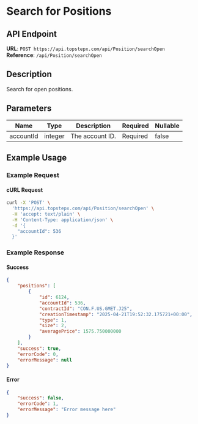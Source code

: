 # Search for Positions

## API Endpoint
**URL**: `POST https://api.topstepx.com/api/Position/searchOpen`  
**Reference**: `/api/Position/searchOpen`

## Description
Search for open positions.

## Parameters

| Name | Type | Description | Required | Nullable |
|------|------|-------------|----------|----------|
| accountId | integer | The account ID. | Required | false |

## Example Usage

### Example Request

#### cURL Request
```bash
curl -X 'POST' \
  'https://api.topstepx.com/api/Position/searchOpen' \
  -H 'accept: text/plain' \
  -H 'Content-Type: application/json' \
  -d '{
    "accountId": 536
  }'
```

### Example Response

#### Success
```json
{
    "positions": [
        {
            "id": 6124,
            "accountId": 536,
            "contractId": "CON.F.US.GMET.J25",
            "creationTimestamp": "2025-04-21T19:52:32.175721+00:00",
            "type": 1,
            "size": 2,
            "averagePrice": 1575.750000000
        }
    ],
    "success": true,
    "errorCode": 0,
    "errorMessage": null
}
```

#### Error
```json
{
    "success": false,
    "errorCode": 1,
    "errorMessage": "Error message here"
}
```